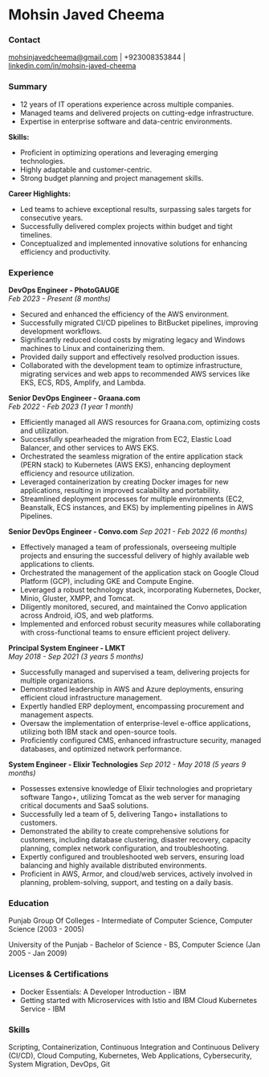 # Mohsin Javed Cheema

### Contact

mohsinjavedcheema@gmail.com | +923008353844 | [linkedin.com/in/mohsin-javed-cheema](https://www.linkedin.com/in/mohsin-javed-cheema/)

### Summary

- 12 years of IT operations experience across multiple companies.
- Managed teams and delivered projects on cutting-edge infrastructure. 
- Expertise in enterprise software and data-centric environments.

**Skills:**

- Proficient in optimizing operations and leveraging emerging technologies.
- Highly adaptable and customer-centric.
- Strong budget planning and project management skills.

**Career Highlights:**

- Led teams to achieve exceptional results, surpassing sales targets for consecutive years.
- Successfully delivered complex projects within budget and tight timelines.
- Conceptualized and implemented innovative solutions for enhancing efficiency and productivity.

### Experience

**DevOps Engineer - PhotoGAUGE**  
_Feb 2023 - Present (8 months)_

- Secured and enhanced the efficiency of the AWS environment.
- Successfully migrated CI/CD pipelines to BitBucket pipelines, improving development workflows.
- Significantly reduced cloud costs by migrating legacy and Windows machines to Linux and containerizing them. 
- Provided daily support and effectively resolved production issues.
- Collaborated with the development team to optimize infrastructure, migrating services and web apps to recommended AWS services like EKS, ECS, RDS, Amplify, and Lambda.

**Senior DevOps Engineer - Graana.com**  
_Feb 2022 - Feb 2023 (1 year 1 month)_

- Efficiently managed all AWS resources for Graana.com, optimizing costs and utilization.
- Successfully spearheaded the migration from EC2, Elastic Load Balancer, and other services to AWS EKS.
- Orchestrated the seamless migration of the entire application stack (PERN stack) to Kubernetes (AWS EKS), enhancing deployment efficiency and resource utilization.
- Leveraged containerization by creating Docker images for new applications, resulting in improved scalability and portability.
- Streamlined deployment processes for multiple environments (EC2, Beanstalk, ECS instances, and EKS) by implementing pipelines in AWS Pipelines.

**Senior DevOps Engineer - Convo.com**
_Sep 2021 - Feb 2022 (6 months)_

- Effectively managed a team of professionals, overseeing multiple projects and ensuring the successful delivery of highly available web applications to clients.
- Orchestrated the management of the application stack on Google Cloud Platform (GCP), including GKE and Compute Engine.  
- Leveraged a robust technology stack, incorporating Kubernetes, Docker, Minio, Gluster, XMPP, and Tomcat.
- Diligently monitored, secured, and maintained the Convo application across Android, iOS, and web platforms.
- Implemented and enforced robust security measures while collaborating with cross-functional teams to ensure efficient project delivery.

**Principal System Engineer - LMKT**  
_May 2018 - Sep 2021 (3 years 5 months)_

- Successfully managed and supervised a team, delivering projects for multiple organizations.
- Demonstrated leadership in AWS and Azure deployments, ensuring efficient cloud infrastructure management.
- Expertly handled ERP deployment, encompassing procurement and management aspects.  
- Oversaw the implementation of enterprise-level e-office applications, utilizing both IBM stack and open-source tools.
- Proficiently configured CMS, enhanced infrastructure security, managed databases, and optimized network performance.

**System Engineer - Elixir Technologies**
_Sep 2012 - May 2018 (5 years 9 months)_

- Possesses extensive knowledge of Elixir technologies and proprietary software Tango+, utilizing Tomcat as the web server for managing critical documents and SaaS solutions.
- Successfully led a team of 5, delivering Tango+ installations to customers.
- Demonstrated the ability to create comprehensive solutions for customers, including database clustering, disaster recovery, capacity planning, complex network configuration, and troubleshooting.
- Expertly configured and troubleshooted web servers, ensuring load balancing and highly available distributed environments.
- Proficient in AWS, Armor, and cloud/web services, actively involved in planning, problem-solving, support, and testing on a daily basis.

### Education

Punjab Group Of Colleges - Intermediate of Computer Science, Computer Science (2003 - 2005)

University of the Punjab - Bachelor of Science - BS, Computer Science (Jan 2005 - Jan 2009) 

### Licenses & Certifications

- Docker Essentials: A Developer Introduction - IBM
- Getting started with Microservices with Istio and IBM Cloud Kubernetes Service - IBM

### Skills

Scripting, Containerization, Continuous Integration and Continuous Delivery (CI/CD), Cloud Computing, Kubernetes, Web Applications, Cybersecurity, System Migration, DevOps, Git